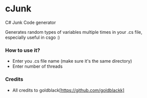 # cJunk
C# Junk Code generator

Generates random types of variables multiple times in your .cs file, especially useful in csgo :)

### How to use it?

- Enter you .cs file name (make sure it's the same directory)
- Enter number of threads

### Credits

- All credits to goldblack[https://github.com/goldblackk]
